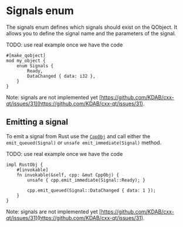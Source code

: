 <!--
SPDX-FileCopyrightText: 2022 Klarälvdalens Datakonsult AB, a KDAB Group company <info@kdab.com>
SPDX-FileContributor: Andrew Hayzen <andrew.hayzen@kdab.com>

SPDX-License-Identifier: MIT OR Apache-2.0
-->

# Signals enum

The signals enum defines which signals should exist on the QObject. It allows you to define the signal name and the parameters of the signal.

TODO: use real example once we have the code

```rust,ignore,noplayground
#[make_qobject]
mod my_object {
    enum Signals {
        Ready,
        DataChanged { data: i32 },
    }
}
```

Note: signals are not implemented yet [https://github.com/KDAB/cxx-qt/issues/31](https://github.com/KDAB/cxx-qt/issues/31).
## Emitting a signal

To emit a signal from Rust use the [`CppObj`](./cpp_object.md) and call either the `emit_queued(Signal)` or `unsafe emit_immediate(Signal)` method.

TODO: use real example once we have the code

```rust,ignore,noplayground
impl RustObj {
    #[invokable]
    fn invokable(&self, cpp: &mut CppObj) {
        unsafe { cpp.emit_immediate(Signal::Ready); }

        cpp.emit_queued(Signal::DataChanged { data: 1 });
    }
}
```

Note: signals are not implemented yet [https://github.com/KDAB/cxx-qt/issues/31](https://github.com/KDAB/cxx-qt/issues/31).
